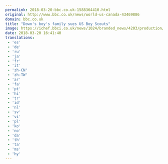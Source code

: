 ```yaml
---
permalink: 2018-03-20-bbc.co.uk-1588364410.html
original: http://www.bbc.co.uk/news/world-us-canada-43469886
domain: bbc.co.uk
title: "Down's boy's family sues US Boy Scouts"
image: https://ichef.bbci.co.uk/news/1024/branded_news/4203/production/_100499861_loganblythe.jpg
date: 2018-03-20 16:41:40
translations: 
 - 'es'
 - 'de'
 - 'ru'
 - 'ja'
 - 'fr'
 - 'it'
 - 'zh-CN'
 - 'zh-TW'
 - 'ar'
 - 'fa'
 - 'pt'
 - 'hi'
 - 'tr'
 - 'id'
 - 'nl'
 - 'sv'
 - 'vi'
 - 'pl'
 - 'ko'
 - 'no'
 - 'da'
 - 'th'
 - 'ta'
 - 'ms'
 - 'hy'
---
```


